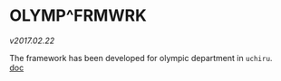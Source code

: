 # OLYMP^FRMWRK
_v2017.02.22_

The framework has been developed for olympic department in ```uchiru```.<BR>
[doc](https://www.evernote.com/shard/s525/sh/1d8ec5a4-ab03-4980-b7c3-8fc33517eb5a/d43f4c7f3a167615fd71caf055ca87d6)
